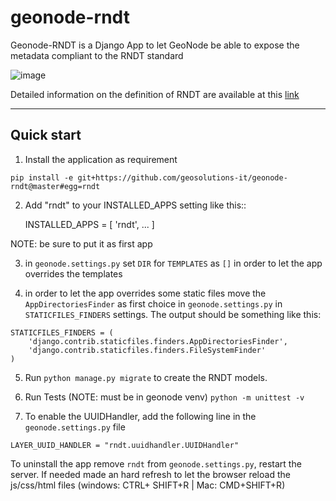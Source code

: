 # geonode-rndt

Geonode-RNDT is a Django App to let GeoNode be able to expose the metadata compliant to the RNDT standard

![image](https://user-images.githubusercontent.com/717359/107668977-91f8ee00-6c91-11eb-8006-80e988dddeef.png)


Detailed information on the definition of RNDT are available at this [link](https://geodati.gov.it/geoportale/)

-----

Quick start
-----------
1. Install the application as requirement
```
pip install -e git+https://github.com/geosolutions-it/geonode-rndt@master#egg=rndt
```

2. Add "rndt" to your INSTALLED_APPS setting like this::

    INSTALLED_APPS = [
        'rndt',
        ...
    ]

NOTE: be sure to put it as first app

3.  in `geonode.settings.py` set `DIR` for `TEMPLATES` as `[]` in order to let the app overrides the templates

4.  in order to let the app overrides some static files move the `AppDirectoriesFinder` as first choice in `geonode.settings.py` in `STATICFILES_FINDERS` settings. The output should be something like this:
```
STATICFILES_FINDERS = (
    'django.contrib.staticfiles.finders.AppDirectoriesFinder',
    'django.contrib.staticfiles.finders.FileSystemFinder'
)

```

5. Run ``python manage.py migrate`` to create the RNDT models.

6. Run Tests (NOTE: must be in geonode venv) ``python -m unittest -v``

7. To enable the UUIDHandler, add the following line in the `geonode.settings.py` file

```
LAYER_UUID_HANDLER = "rndt.uuidhandler.UUIDHandler"
```

To uninstall the app remove `rndt` from  `geonode.settings.py`, restart the server. If needed made an hard refresh to let the browser reload the js/css/html files (windows: CTRL+ SHIFT+R | Mac: CMD+SHIFT+R)
